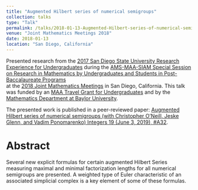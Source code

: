 ```yaml
---
title: "Augmented Hilbert series of numerical semigroups"
collection: talks
type: "Talk"
permalink: /talks/2018-01-13-Augmented-Hilbert-series-of-numerical-semigroups
venue: "Joint Mathematics Meetings 2018"
date: 2018-01-13
location: "San Diego, California"
---
```


Presented research from the [2017 San Diego State University Research Experience for Undergraduates](http://www.sci.sdsu.edu/math-reu/index.html)
during the [AMS-MAA-SIAM Special Session on Research in Mathematics by Undergraduates and Students in Post-Baccalaureate Programs](https://www.jointmathematicsmeetings.org//meetings/national/jmm2018/2197_program_ss19.html)  
at the [2018 Joint Mathematics Meetings](https://www.jointmathematicsmeetings.org/meetings/national/jmm2018/2197_intro) in San Diego, California.
This talk was funded by an [MAA Travel Grant for Undergraduates](https://www.maa.org/programs/maa-grants) and by the
[Mathematics Department at Baylor University](https://www.baylor.edu/math/).

The presented work is published in a peer-reviewed paper: [Augmented Hilbert series of numerical semigroups (with Christopher O’Neill, Jeske Glenn, and Vadim
Ponomarenko) Integers 19 (June 3, 2019), #A32](http://math.colgate.edu/~integers/vol19.html).

# Abstract

Several new explicit formulas for certain augmented Hilbert Series measuring maximal and minimal factorization lengths
for all numerical semigroups are presented. A weighted type of Euler characteristic of an associated simplicial complex is
a key element of some of these formulas.
